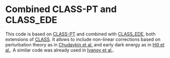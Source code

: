 # Combined CLASS-PT and CLASS_EDE

This code is based on [CLASS-PT](https://github.com/Michalychforever/CLASS-PT/) and combined with [CLASS_EDE](https://github.com/mwt5345/class_ede), both extensions of [CLASS](https://github.com/lesgourg/class_public). It allows to include non-linear corrections based on perturbation theory as in [Chudaykin et al.](https://arxiv.org/abs/2004.10607) and early dark energy as in [Hill et al.](https://arxiv.org/abs/2003.07355). A similar code was already used in [Ivanov et al.](https://arxiv.org/abs/2006.11235).
